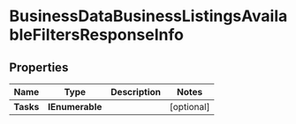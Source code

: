 # BusinessDataBusinessListingsAvailableFiltersResponseInfo


## Properties

| Name | Type | Description | Notes |
|------------ | ------------- | ------------- | -------------|
**Tasks** | **IEnumerable<BusinessDataBusinessListingsAvailableFiltersTaskInfo>** |  |[optional]|